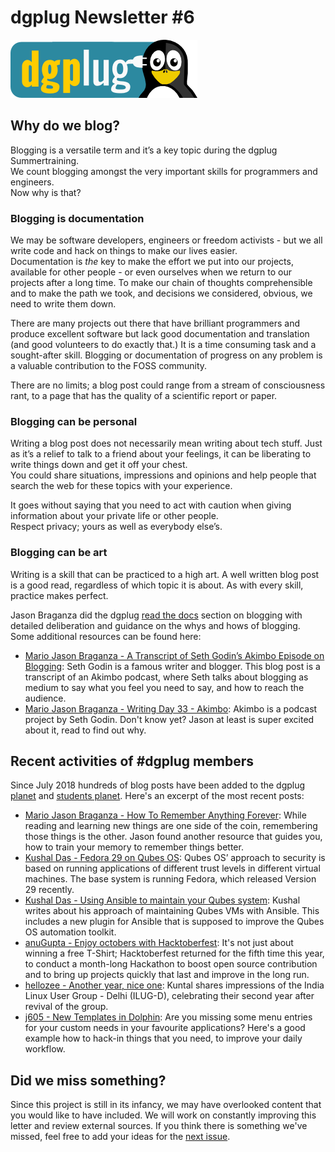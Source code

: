 
dgplug Newsletter \#6
============================================

![dgplug logo][img:logo]

## Why do we blog?

Blogging is a versatile term and it’s a key topic during the dgplug Summertraining.  
We count blogging amongst the very important skills for programmers and engineers.  
Now why is that? 

### Blogging is documentation
We may be software developers, engineers or freedom activists - but we all write code and hack on things to make our lives easier.  
Documentation is *the* key to make the effort we put into our projects, available for other people - or even ourselves when we return to our projects after a long time. To make our chain of thoughts comprehensible and to make the path we took, and decisions we considered, obvious, we need to write them down.

There are many projects out there that have brilliant programmers and produce excellent software but lack good documentation and translation (and good volunteers to do exactly that.) It is a time consuming task and a sought-after skill. Blogging or documentation of progress on any problem is a valuable contribution to the FOSS community.

There are no limits; a blog post could range from a stream of consciousness rant, to a page that has the quality of a scientific report or paper.

### Blogging can be personal
Writing a blog post does not necessarily mean writing about tech stuff. Just as it’s a relief to talk to a friend about your feelings, it can be liberating to write things down and get it off your chest.  
You could share situations, impressions and opinions and help people that search the web for these topics with your experience.  

It goes without saying that you need to act with caution when giving information about your private life or other people.  
Respect privacy; yours as well as everybody else’s.

### Blogging can be art
Writing is a skill that can be practiced to a high art. A well written blog post is a good read, regardless of which topic it is about. As with every skill, practice makes perfect.

Jason Braganza did the dgplug [read the docs][link:on_blogging] section on blogging with detailed deliberation and guidance on the whys and hows of blogging. Some additional resources can be found here:

- [Mario Jason Braganza - A Transcript of Seth Godin’s Akimbo Episode on Blogging][dgplug planet_0]: Seth Godin is a famous writer and blogger. This blog post is a transcript of an Akimbo podcast, where Seth talks about blogging as medium to say what you feel you need to say, and how to reach the audience.
- [Mario Jason Braganza - Writing Day 33 - Akimbo][dgplug planet_6]: Akimbo is a podcast project by Seth Godin. Don't know yet? Jason at least is super excited about it, read to find out why.


Recent activities of \#dgplug members
----------------------------------------------
Since July 2018 hundreds of blog posts have been added to the dgplug [planet][link:planet] and [students planet][link:students_planet]. Here's an excerpt of the most recent posts:

- [Mario Jason Braganza - How To Remember Anything Forever][dgplug planet_3]: While reading and learning new things are one side of the coin, remembering those things is the other. Jason found another resource that guides you, how to train your memory to remember things better.
- [Kushal Das - Fedora 29 on Qubes OS][dgplug planet_1]: Qubes OS’ approach to security is based on running applications of different trust levels in different virtual machines. The base system is running Fedora, which released Version 29 recently.
- [Kushal Das - Using Ansible to maintain your Qubes system][dgplug planet_2]:  Kushal writes about his approach of maintaining Qubes VMs with Ansible. This includes a new plugin for Ansible that is supposed to improve the Qubes OS automation toolkit.
- [anuGupta - Enjoy octobers with Hacktoberfest][dgplug students planet_0]: It's not just about winning a free T-Shirt; Hacktoberfest returned for the fifth time this year, to conduct a month-long Hackathon to boost open source contribution and to bring up projects quickly that last and improve in the long run.
- [hellozee - Another year, nice one][dgplug students planet_1]: Kuntal shares impressions of the India Linux User Group - Delhi (ILUG-D), celebrating their second year after revival of the group.
- [j605 - New Templates in Dolphin][dgplug students planet_2]: Are you missing some menu entries for your custom needs in your favourite applications? Here's a good example how to hack-in things that you need, to improve your daily workflow.


Did we miss something?
---------------------------

Since this project is still in its infancy, we may have overlooked content that you would like to have included. We will work on constantly improving this letter and review external sources. If you think there is something we've missed, feel free to add your ideas for the [next issue][link:next_issue].



[img:logo]: ../../static/img/dgplug_logo.png
[link:dgplug]: https://dgplug.org
[link:planet]: http://planet.dgplug.org
[link:students_planet]: http://students.planet.dgplug.org
[link:next_issue]: https://github.com/dgplug/newsletter/issues/
[link:on_blogging]: https://summertraining.readthedocs.io/en/latest/blogging.html


[dgplug planet_0]: https://janusworx.com/seth-akimbo-blogging.html
[dgplug planet_6]: https://mjbraganza.com/writing-day-33-akimbo/
[github_comments_15]: https://www.akimbo.me
[github_comments_20]: https://www.fs.blog/2018/04/first-principles/

[dgplug planet_3]: https://janusworx.com/how-to-remember-anything-forever.html
[dgplug planet_1]: https://kushaldas.in/posts/fedora-29-on-qubes-os.html
[dgplug planet_2]: https://kushaldas.in/posts/using-ansible-to-maintain-your-qubes-system.html
[dgplug students planet_0]: https://mylyfmycode.wordpress.com/2018/10/29/enjoy-octobers-with-hacktoberfest/
[dgplug students planet_1]: http://www.hellozee.me/posts/ilugd-birthday/
[dgplug students planet_2]: https://j605.tk/blog/post/shorts/new-templates-in-dolphin/
